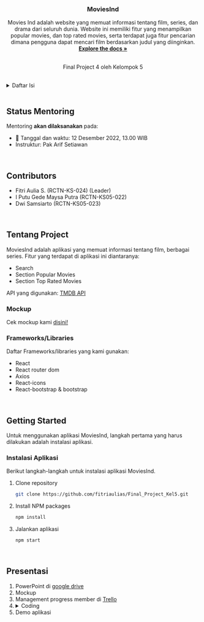 <!-- PROJECT LOGO -->
<div align="center">
  <a href="https://github.com/fitriaulias/Final_Project_Kel5/tree/main/final-project-4">
    <!-- <img src="assets/travelin.png" alt="Logo" height="90"> -->
  </a>

  <h3 align="center">MoviesInd</h3>

  <p align="center">
    Movies Ind adalah website yang memuat informasi tentang film, series, dan drama dari seluruh dunia. Website ini memiliki fitur yang menampilkan popular movies, dan top rated movies, serta terdapat juga fitur pencarian dimana pengguna dapat mencari film berdasarkan judul yang diinginkan.
    <br />
    <a href="https://github.com/fitriaulias/Final_Project_Kel5/tree/main/final-project-4"><strong>Explore the docs »</strong></a>
    <br />
    <br />
    <p>Final Project 4 oleh Kelompok 5</p>
  </p>
</div>

<br/>

<!-- TABLE OF CONTENTS -->
<details>
  <summary>Daftar Isi</summary>
  <ol>
    <li>
      <a href="#status-mentoring">Status Mentoring</a>
    </li>
    <li>
      <a href="#anggota-kelomok">Anggota Kelompok</a>
    </li>
    <li>
      <a href="#tentang-project">Tentang Project</a>
      <ul>
        <li><a href="#framework">Frameworks/Libraries</a></li>
      </ul>
    </li>
    <li>
      <a href="#getting-started">Getting Started</a>
      <ul>
        <li><a href="#instalasi-aplikasi">Instalasi Aplikasi</a></li>
        <li><a href="#cara-penggunaan-aplikasi">Cara Penggunaan Aplikasi</a></li>
      </ul>
    </li>
    <li><a href="#presentasi">Presentasi</a></li>
  </ol>
</details>

<br/>

<!-- STATUS MENTORING -->

## Status Mentoring

Mentoring **akan dilaksanakan** pada:

- :date: Tanggal dan waktu: 12 Desember 2022, 13.00 WIB
- Instruktur: Pak Arif Setiawan

<br/>

<!-- MEMBER GROUP -->

## Contributors

- Fitri Aulia S. (RCTN-KS-024) (Leader)
- I Putu Gede Maysa Putra (RCTN-KS05-022)
- Dwi Samsiarto (RCTN-KS05-023)

<br/>

<!-- ABOUT THE PROJECT -->

## Tentang Project

MoviesInd adalah aplikasi yang memuat informasi tentang film, berbagai series. Fitur yang terdapat di aplikasi ini diantaranya:

- Search
- Section Popular Movies
- Section Top Rated Movies

API yang digunakan:
[TMDB API](https://www.themoviedb.org/documentation/api)

### Mockup

Cek mockup kami [disini!](https://www.figma.com/file/OU0BsnkFoj1YbbZoUYrS6x/Hotel's-%26-Destination?node-id=0%3A1&t=qvC6IMuQgkSvWZnz-1)

### Frameworks/Libraries

Daftar Frameworks/libraries yang kami gunakan:

- React
- React router dom
- Axios
- React-icons
- React-bootstrap & bootstrap

<br/>

<!-- GETTING STARTED -->

## Getting Started

Untuk menggunakan aplikasi MoviesInd, langkah pertama yang harus dilakukan adalah instalasi aplikasi.

### Instalasi Aplikasi

Berikut langkah-langkah untuk instalasi aplikasi MoviesInd.

1. Clone repository
   ```sh
   git clone https://github.com/fitriaulias/Final_Project_Kel5.git
   ```
2. Install NPM packages
   ```sh
   npm install
   ```
3. Jalankan aplikasi
   ```sh
   npm start
   ```

<br/>

## Presentasi

1. PowerPoint di [google drive](https://drive.google.com/file/d/1qRFN5cS4fcPs8e9zEScjrcTAG7lPWdx7/view?usp=sharing)
2. Mockup
3. Management progress member di [Trello](https://trello.com/b/FCtB4Tdi/final-project-4-kelompok-5)
4. <details>
   <summary>Coding</summary>
   <ol type="1">
       <li>Search</li>
       <li>Movies</li>
       <li>About</li>
       <li>Navigation</li>
       <li>Footer</li>
   </ol>
   </details>
5. Demo aplikasi

<br/>

